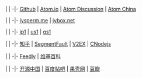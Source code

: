 
| |
-|-
[Github](https://github.com) | [Atom.io](https://atom.io) | [Atom Discussion](https://discuss.atom.io) | [Atom China](http://atom-china.org)

| |
-|-
[jysperm.me](https://jysperm.me) | [jybox.net](https://jybox.net)

| |
-|-
[jp1](http://jp1.rpvhost.net) | [us1](http://us1.rpvhost.net) | [gs1](http://greenshadow.net)

| |
-|-
[知乎](http://www.zhihu.com/) | [SegmentFault](http://segmentfault.com/) | [V2EX](https://www.v2ex.com/) | [CNodejs](https://cnodejs.org/)

| |
-|-
[Feedly](http://cloud.feedly.com/) | [维基百科](http://zh.wikipedia.org/)

| |
-|-
[开源中国](http://www.oschina.net/) | [百度贴吧](http://tieba.baidu.com/home/main?un=jysperm) | [果壳网](http://www.guokr.com/) | [豆瓣](http://www.douban.com/)
